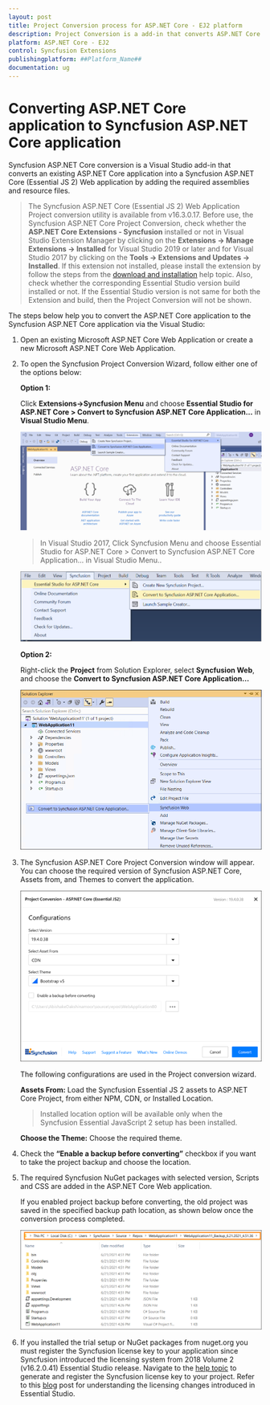 ```yaml
---
layout: post
title: Project Conversion process for ASP.NET Core - EJ2 platform
description: Project Conversion is a add-in that converts ASP.NET Core application into a Syncfusion ASP.NET Core application by adding required Essential JS 2 components
platform: ASP.NET Core - EJ2
control: Syncfusion Extensions
publishingplatform: ##Platform_Name##
documentation: ug
---
```


# Converting ASP.NET Core application to Syncfusion ASP.NET Core application

Syncfusion ASP.NET Core conversion is a Visual Studio add-in that converts an existing ASP.NET Core application into a Syncfusion ASP.NET Core (Essential JS 2) Web application by adding the required assemblies and resource files.

> The Syncfusion ASP.NET Core (Essential JS 2) Web Application Project conversion utility is available from v16.3.0.17. Before use, the Syncfusion ASP.NET Core Project Conversion, check whether the **ASP.NET Core Extensions - Syncfusion** installed or not in Visual Studio Extension Manager by clicking on the **Extensions -> Manage Extensions -> Installed**  for Visual Studio 2019 or later and for Visual Studio 2017 by clicking on the **Tools -> Extensions and Updates -> Installed**. If this extension not installed, please install the extension by follow the steps from the [download and installation](download-and-installation) help topic. Also, check whether the corresponding Essential Studio version build installed or not. If the Essential Studio version is not same for both the Extension and build, then the Project Conversion will not be shown.

The steps below help you to convert the ASP.NET Core application to the Syncfusion ASP.NET Core application via the Visual Studio:

1. Open an existing Microsoft ASP.NET Core Web Application or create a new Microsoft ASP.NET Core Web Application.

2. To open the Syncfusion Project Conversion Wizard, follow either one of the options below:

    **Option 1:**

    Click **Extensions->Syncfusion Menu** and choose **Essential Studio for ASP.NET Core > Convert to Syncfusion ASP.NET Core Application…** in **Visual Studio Menu**.

    ![convert project](images/convert-new-app-2019.png)

    > In Visual Studio 2017, Click Syncfusion Menu and choose Essential Studio for ASP.NET Core > Convert to Syncfusion ASP.NET Core Application… in Visual Studio Menu..

    ![convert project](images/convert-new-app.png)

    **Option 2:**

    Right-click the **Project** from Solution Explorer, select **Syncfusion Web**, and choose the **Convert to Syncfusion ASP.NET Core Application…**

    ![convert to syncfusion](images/convert-to-syncfusion-ASpnet-core.png)

3. The Syncfusion ASP.NET Core Project Conversion window will appear. You can choose the required version of Syncfusion ASP.NET Core, Assets from, and Themes to convert the application.

    ![project conversion wizard](images/project-conversion-wizard.png)

    The following configurations are used in the Project conversion wizard.

    **Assets From:** Load the Syncfusion Essential JS 2 assets to ASP.NET Core Project, from either NPM, CDN, or Installed Location.

    > Installed location option will be available only when the Syncfusion Essential JavaScript 2 setup has been installed.

    **Choose the Theme:** Choose the required theme.

4. Check the **“Enable a backup before converting”** checkbox if you want to take the project backup and choose the location.

5. The required Syncfusion NuGet packages with selected version, Scripts and CSS are added in the ASP.NET Core Web application.

   If you enabled project backup before converting, the old project was saved in the specified backup path location, as shown below once the conversion process completed.

    ![BackupLocation](images/BackupLocation.png)

6. If you installed the trial setup or NuGet packages from nuget.org you must register the Syncfusion license key to your application since Syncfusion introduced the licensing system from 2018 Volume 2 (v16.2.0.41) Essential Studio release. Navigate to the [help topic](https://help.syncfusion.com/common/essential-studio/licensing/license-key#how-to-generate-syncfusion-license-key) to generate and register the Syncfusion license key to your project. Refer to this [blog](https://blog.syncfusion.com/post/Whats-New-in-2018-Volume-2-Licensing-Changes-in-the-1620x-Version-of-Essential-Studio.aspx?_ga=2.11237684.1233358434.1587355730-230058891.1567654773) post for understanding the licensing changes introduced in Essential Studio.